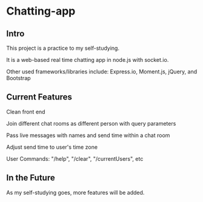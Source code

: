 # Chatting-app
<h2>Intro</h2>
<p>This project is a practice to my self-studying.</p>
<p>It is a web-based real time chatting app in node.js with socket.io.</p>
<p>Other used frameworks/libraries include: Express.io, Moment.js, jQuery, and Bootstrap</p>


<h2>Current Features</h2>
<p>Clean front end
<p>Join different chat rooms as different person with query parameters</p>
<p>Pass live messages with names and send time within a chat room</P>
<p>Adjust send time to user's time zone</P>
<p>User Commands: "/help", "/clear", "/currentUsers", etc</p>

<h2>In the Future</h2>
<p>As my self-studying goes, more features will be added.</P>
